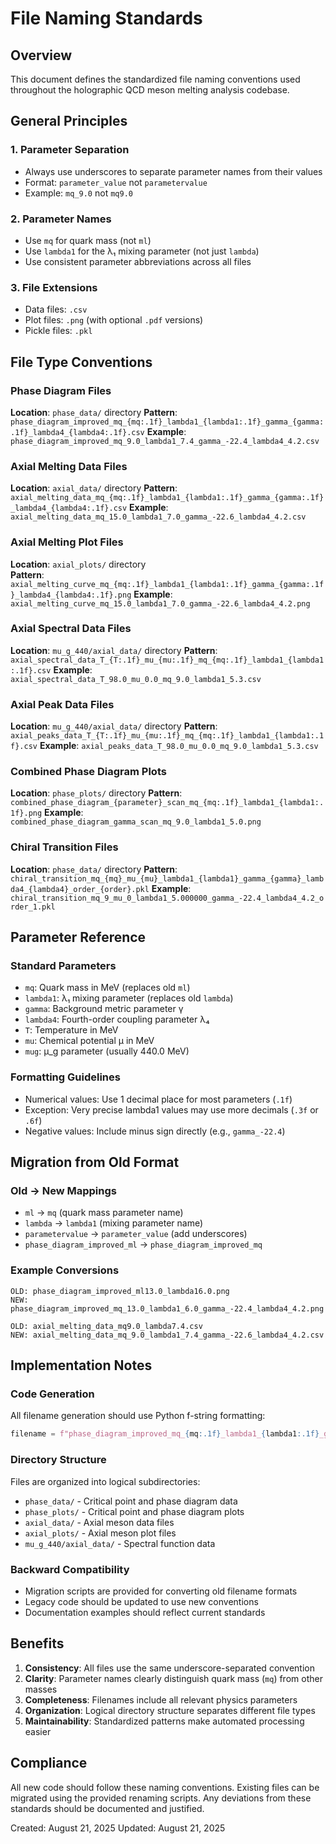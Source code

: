 # File Naming Standards

## Overview
This document defines the standardized file naming conventions used throughout the holographic QCD meson melting analysis codebase.

## General Principles

### 1. Parameter Separation
- Always use underscores to separate parameter names from their values
- Format: `parameter_value` not `parametervalue`
- Example: `mq_9.0` not `mq9.0`

### 2. Parameter Names
- Use `mq` for quark mass (not `ml`)
- Use `lambda1` for the λ₁ mixing parameter (not just `lambda`)
- Use consistent parameter abbreviations across all files

### 3. File Extensions
- Data files: `.csv`
- Plot files: `.png` (with optional `.pdf` versions)
- Pickle files: `.pkl`

## File Type Conventions

### Phase Diagram Files
**Location**: `phase_data/` directory
**Pattern**: `phase_diagram_improved_mq_{mq:.1f}_lambda1_{lambda1:.1f}_gamma_{gamma:.1f}_lambda4_{lambda4:.1f}.csv`
**Example**: `phase_diagram_improved_mq_9.0_lambda1_7.4_gamma_-22.4_lambda4_4.2.csv`

### Axial Melting Data Files  
**Location**: `axial_data/` directory
**Pattern**: `axial_melting_data_mq_{mq:.1f}_lambda1_{lambda1:.1f}_gamma_{gamma:.1f}_lambda4_{lambda4:.1f}.csv`
**Example**: `axial_melting_data_mq_15.0_lambda1_7.0_gamma_-22.6_lambda4_4.2.csv`

### Axial Melting Plot Files
**Location**: `axial_plots/` directory  
**Pattern**: `axial_melting_curve_mq_{mq:.1f}_lambda1_{lambda1:.1f}_gamma_{gamma:.1f}_lambda4_{lambda4:.1f}.png`
**Example**: `axial_melting_curve_mq_15.0_lambda1_7.0_gamma_-22.6_lambda4_4.2.png`

### Axial Spectral Data Files
**Location**: `mu_g_440/axial_data/` directory
**Pattern**: `axial_spectral_data_T_{T:.1f}_mu_{mu:.1f}_mq_{mq:.1f}_lambda1_{lambda1:.1f}.csv`
**Example**: `axial_spectral_data_T_98.0_mu_0.0_mq_9.0_lambda1_5.3.csv`

### Axial Peak Data Files
**Location**: `mu_g_440/axial_data/` directory
**Pattern**: `axial_peaks_data_T_{T:.1f}_mu_{mu:.1f}_mq_{mq:.1f}_lambda1_{lambda1:.1f}.csv`
**Example**: `axial_peaks_data_T_98.0_mu_0.0_mq_9.0_lambda1_5.3.csv`

### Combined Phase Diagram Plots
**Location**: `phase_plots/` directory
**Pattern**: `combined_phase_diagram_{parameter}_scan_mq_{mq:.1f}_lambda1_{lambda1:.1f}.png`
**Example**: `combined_phase_diagram_gamma_scan_mq_9.0_lambda1_5.0.png`

### Chiral Transition Files
**Location**: `phase_data/` directory
**Pattern**: `chiral_transition_mq_{mq}_mu_{mu}_lambda1_{lambda1}_gamma_{gamma}_lambda4_{lambda4}_order_{order}.pkl`
**Example**: `chiral_transition_mq_9_mu_0_lambda1_5.000000_gamma_-22.4_lambda4_4.2_order_1.pkl`

## Parameter Reference

### Standard Parameters
- `mq`: Quark mass in MeV (replaces old `ml`)
- `lambda1`: λ₁ mixing parameter (replaces old `lambda`)  
- `gamma`: Background metric parameter γ
- `lambda4`: Fourth-order coupling parameter λ₄
- `T`: Temperature in MeV
- `mu`: Chemical potential μ in MeV
- `mug`: μ_g parameter (usually 440.0 MeV)

### Formatting Guidelines
- Numerical values: Use 1 decimal place for most parameters (`.1f`)
- Exception: Very precise lambda1 values may use more decimals (`.3f` or `.6f`)
- Negative values: Include minus sign directly (e.g., `gamma_-22.4`)

## Migration from Old Format

### Old → New Mappings
- `ml` → `mq` (quark mass parameter name)
- `lambda` → `lambda1` (mixing parameter name)  
- `parametervalue` → `parameter_value` (add underscores)
- `phase_diagram_improved_ml` → `phase_diagram_improved_mq`

### Example Conversions
```
OLD: phase_diagram_improved_ml13.0_lambda16.0.png  
NEW: phase_diagram_improved_mq_13.0_lambda1_6.0_gamma_-22.4_lambda4_4.2.png

OLD: axial_melting_data_mq9.0_lambda7.4.csv
NEW: axial_melting_data_mq_9.0_lambda1_7.4_gamma_-22.6_lambda4_4.2.csv
```

## Implementation Notes

### Code Generation
All filename generation should use Python f-string formatting:
```python
filename = f"phase_diagram_improved_mq_{mq:.1f}_lambda1_{lambda1:.1f}_gamma_{gamma:.1f}_lambda4_{lambda4:.1f}.csv"
```

### Directory Structure
Files are organized into logical subdirectories:
- `phase_data/` - Critical point and phase diagram data
- `phase_plots/` - Critical point and phase diagram plots
- `axial_data/` - Axial meson data files
- `axial_plots/` - Axial meson plot files
- `mu_g_440/axial_data/` - Spectral function data

### Backward Compatibility
- Migration scripts are provided for converting old filename formats
- Legacy code should be updated to use new conventions
- Documentation examples should reflect current standards

## Benefits

1. **Consistency**: All files use the same underscore-separated convention
2. **Clarity**: Parameter names clearly distinguish quark mass (`mq`) from other masses
3. **Completeness**: Filenames include all relevant physics parameters
4. **Organization**: Logical directory structure separates different file types
5. **Maintainability**: Standardized patterns make automated processing easier

## Compliance

All new code should follow these naming conventions. Existing files can be migrated using the provided renaming scripts. Any deviations from these standards should be documented and justified.

Created: August 21, 2025
Updated: August 21, 2025
